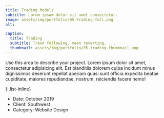 ```yaml
---
title: Trading Models
subtitle: Lorem ipsum dolor sit amet consectetur.
image: assets/img/portfolio/05-trading-full.png
alt: 

caption:
  title: Trading
  subtitle: Trend following, mean reverting, ...
  thumbnail: assets/img/portfolio/05-trading-thumbnail.png
---
```

Use this area to describe your project. Lorem ipsum dolor sit amet, consectetur adipisicing elit. Est blanditiis dolorem culpa incidunt minus dignissimos deserunt repellat aperiam quasi sunt officia expedita beatae cupiditate, maiores repudiandae, nostrum, reiciendis facere nemo!

{:.list-inline}
- Date: October 2019
- Client: Southwest
- Category: Website Design

